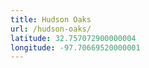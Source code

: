 ```yaml
---
title: Hudson Oaks
url: /hudson-oaks/
latitude: 32.757072900000004
longitude: -97.70669520000001
---
```

